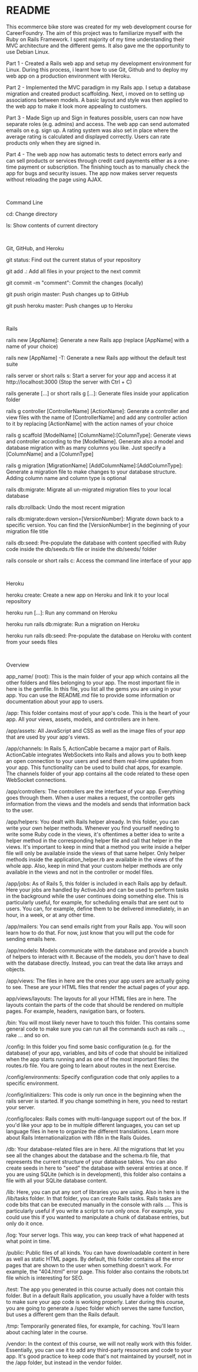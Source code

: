 # README

This ecommerce bike store was created for my web development course for CareerFoundry. The aim of this project was to familiarize myself with the Ruby on Rails Framework. I spent majority of my time understanding their MVC architecture and the different gems. It also gave me the opportunity to use Debian Linux.

Part 1 - Created a Rails web app and setup my development environment for Linux. During this process, i learnt how to use Git, Github and to deploy my web app on a production environment with Heroku.

Part 2 - Implemented the MVC paradigm in my Rails app. I setup a database migration and created product scaffolding. Next, i moved on to setting up associations between models. A basic layout and style was then applied to the web app to make it look more appealing to customers.

Part 3 - Made Sign up and Sign in features possible, users can now have separate roles (e.g. admins) and access. The web app can send automated emails on e.g. sign up. A rating system was also set in place where the average rating is calculated and displayed correctly. Users can rate products only when they are signed in. 

Part 4 - The web app now has automatic tests to detect errors early and can sell products or services through credit card payments either as a one-time payment or subscription. The finishing touch as to manually check the app for bugs and security issues. The app now makes server requests without reloading the page using AJAX. 

<br>

Command Line

cd: Change directory

ls: Show contents of current directory

<br>

Git, GitHub, and Heroku

git status: Find out the current status of your repository

git add .: Add all files in your project to the next commit

git commit -m "comment": Commit the changes (locally)

git push origin master: Push changes up to GitHub

git push heroku master: Push changes up to Heroku

<br>

Rails

rails new [AppName]: Generate a new Rails app (replace [AppName] with a name of your choice)

rails new [AppName] -T: Generate a new Rails app without the default test suite

rails server or short rails s: Start a server for your app and access it at http://localhost:3000 (Stop the server with Ctrl + C)

rails generate [...] or short rails g [...]: Generate files inside your application folder

rails g controller [ControllerName] [ActionName]: Generate a controller and view files with the name of [ControllerName] and add any controller action to it by replacing [ActionName] with the action names of your choice

rails g scaffold [ModelName] [ColumnName]:[ColumnType]: Generate views and controller according to the [ModelName]. Generate also a model and database migration with as many columns you like. Just specify a [ColumnName] and a [ColumnType]

rails g migration [MigrationName] [AddColumnName]:[AddColumnType]: Generate a migration file to make changes to your database structure. Adding column name and column type is optional

rails db:migrate: Migrate all un-migrated migration files to your local database

rails db:rollback: Undo the most recent migration

rails db:migrate:down version=[VersionNumber]: Migrate down back to a specific version. You can find the [VersionNumber] in the beginning of your migration file title

rails db:seed: Pre-populate the database with content specified with Ruby code inside the db/seeds.rb file or inside the db/seeds/ folder

rails console or short rails c: Access the command line interface of your app

<br>

Heroku

heroku create: Create a new app on Heroku and link it to your local repository

heroku run [...]: Run any command on Heroku

heroku run rails db:migrate: Run a migration on Heroku

heroku run rails db:seed: Pre-populate the database on Heroku with content from your seeds files

<br>

Overview

app_name/ (root): This is the main folder of your app which contains all the other folders and files belonging to your app. The most important file in here is the gemfile. In this file, you list all the gems you are using in your app. You can use the README.md file to provide some information or documentation about your app to users.

/app: This folder contains most of your app's code. This is the heart of your app. All your views, assets, models, and controllers are in here.

/app/assets: All JavaScript and CSS as well as the image files of your app that are used by your app's views.

/app/channels: In Rails 5, ActionCable became a major part of Rails. ActionCable integrates WebSockets into Rails and allows you to both keep an open connection to your users and send them real-time updates from your app. This functionality can be used to build chat apps, for example. The channels folder of your app contains all the code related to these open WebSocket connections.

/app/controllers: The controllers are the interface of your app. Everything goes through them. When a user makes a request, the controller gets information from the views and the models and sends that information back to the user.

/app/helpers: You dealt with Rails helper already. In this folder, you can write your own helper methods. Whenever you find yourself needing to write some Ruby code in the views, it's oftentimes a better idea to write a helper method in the corresponding helper file and call that helper in the views. It's important to keep in mind that a method you write inside a helper file will only be available inside the views of that same helper. Only helper methods inside the application_helper.rb are available in the views of the whole app. Also, keep in mind that your custom helper methods are only available in the views and not in the controller or model files.

/app/jobs: As of Rails 5, this folder is included in each Rails app by default. Here your jobs are handled by ActiveJob and can be used to perform tasks in the background while the user continues doing something else. This is particularly useful, for example, for scheduling emails that are sent out to users. You can, for example, define them to be delivered immediately, in an hour, in a week, or at any other time.

/app/mailers: You can send emails right from your Rails app. You will soon learn how to do that. For now, just know that you will put the code for sending emails here.

/app/models: Models communicate with the database and provide a bunch of helpers to interact with it. Because of the models, you don't have to deal with the database directly. Instead, you can treat the data like arrays and objects.

/app/views: The files in here are the ones your app users are actually going to see. These are your HTML files that render the actual pages of your app.

app/views/layouts: The layouts for all your HTML files are in here. The layouts contain the parts of the code that should be rendered on multiple pages. For example, headers, navigation bars, or footers.

/bin: You will most likely never have to touch this folder. This contains some general code to make sure you can run all the commands such as rails ..., rake ... and so on.

/config: In this folder you find some basic configuration (e.g. for the database) of your app, variables, and bits of code that should be initialized when the app starts running and as one of the most important files: the routes.rb file. You are going to learn about routes in the next Exercise.

/config/environments: Specify configuration code that only applies to a specific environment.

/config/initializers: This code is only run once in the beginning when the rails server is started. If you change something in here, you need to restart your server.

/config/locales: Rails comes with multi-language support out of the box. If you'd like your app to be in multiple different languages, you can set up language files in here to organize the different translations. Learn more about Rails Internationalization with I18n in the Rails Guides.

/db: Your database-related files are in here. All the migrations that let you see all the changes about the database and the schema.rb file, that represents the current structure of your database tables. You can also create seeds in here to "seed" the database with several entries at once. If you are using SQLite (which is in development), this folder also contains a file with all your SQLite database content.

/lib: Here, you can put any sort of libraries you are using. Also in here is the /lib/tasks folder. In that folder, you can create Rails tasks. Rails tasks are code bits that can be executed manually in the console with rails .... This is particularly useful if you write a script to run only once. For example, you could use this if you wanted to manipulate a chunk of database entries, but only do it once.

/log: Your server logs. This way, you can keep track of what happened at what point in time.

/public: Public files of all kinds. You can have downloadable content in here as well as static HTML pages. By default, this folder contains all the error pages that are shown to the user when something doesn't work. For example, the "404.html" error page. This folder also contains the robots.txt file which is interesting for SEO.

/test: The app you generated in this course actually does not contain this folder. But in a default Rails application, you usually have a folder with tests to make sure your app code is working properly. Later during this course, you are going to generate a /spec folder which serves the same function, but uses a different gem than the Rails default.

/tmp: Temporarily generated files, for example, for caching. You'll learn about caching later in the course.

/vendor: In the context of this course, we will not really work with this folder. Essentially, you can use it to add any third-party resources and code to your app. It's good practice to keep code that's not maintained by yourself, not in the /app folder, but instead in the vendor folder.
